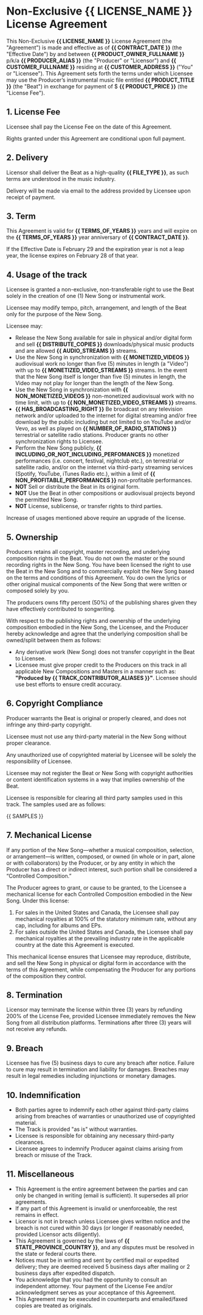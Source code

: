 # Non-Exclusive **{{ LICENSE_NAME }}** License Agreement

This Non-Exclusive **{{ LICENSE_NAME }}** License Agreement (the "Agreement") is made and effective as of **{{ CONTRACT_DATE }}** (the "Effective Date") by and between **{{ PRODUCT_OWNER_FULLNAME }}** p/k/a **{{ PRODUCER_ALIAS }}** (the "Producer" or "Licensor") and **{{ CUSTOMER_FULLNAME }}** residing at **{{ CUSTOMER_ADDRESS }}** ("You" or "Licensee"). This Agreement sets forth the terms under which Licensee may use the Producer’s instrumental music file entitled **{{ PRODUCT_TITLE }}** (the "Beat") in exchange for payment of $ **{{ PRODUCT_PRICE }}** (the "License Fee").

## 1. License Fee

Licensee shall pay the License Fee on the date of this Agreement.

Rights granted under this Agreement are conditional upon full payment.

## 2. Delivery

Licensor shall deliver the Beat as a high-quality **{{ FILE_TYPE }}**, as such terms are understood in the music industry.

Delivery will be made via email to the address provided by Licensee upon receipt of payment.

## 3. Term

This Agreement is valid for **{{ TERMS_OF_YEARS }}** years and will expire on the **{{ TERMS_OF_YEARS }}** year anniversary of **{{ CONTRACT_DATE }}**.

If the Effective Date is February 29 and the expiration year is not a leap year, the license expires on February 28 of that year.

## 4. Usage of the track

Licensee is granted a non-exclusive, non-transferable right to use the Beat solely in the creation of one (1) New Song or instrumental work.

Licensee may modify tempo, pitch, arrangement, and length of the Beat only for the purpose of the New Song.

Licensee may:

- Release the New Song available for sale in physical and/or digital form and sell **{{ DISTRIBUTE_COPIES }}** downloads/physical music products and are allowed **{{ AUDIO_STREAMS }}** streams.
- Use the New Song in synchronization with **{{ MONETIZED_VIDEOS }}** audiovisual work no longer than five (5) minutes in length (a "Video") with up to **{{ MONETIZED_VIDEO_STREAMS }}** streams. In the event that the New Song itself is longer than five (5) minutes in length, the Video may not play for longer than the length of the New Song.
- Use the New Song in synchronization with **{{ NON_MONETIZED_VIDEOS }}** non-monetized audiovisual work with no time limit, with up to **{{ NON_MONETIZED_VIDEO_STREAMS }}** streams.
- **{{ HAS_BROADCASTING_RIGHT }}** Be broadcast on any television network and/or uploaded to the internet for digital streaming and/or free download by the public including but not limited to on YouTube and/or Vevo, as well as played on **{{ NUMBER_OF_RADIO_STATIONS }}** terrestrial or satellite radio stations. Producer grants no other synchronization rights to Licensee.
- Perform the New Song publicly, **{{ INCLUDING_OR_NOT_INCLUDING_PERFOMANCES }}** monetized performances (i.e. concert, festival, nightclub etc.), on terrestrial or satellite radio, and/or on the internet via third-party streaming services (Spotify, YouTube, iTunes Radio etc.), within a limit of **{{ NON_PROFITABLE_PERFORMANCES }}** non-profitable performances.
- **NOT** Sell or distribute the Beat in its original form.
- **NOT** Use the Beat in other compositions or audiovisual projects beyond the permitted New Song.
- **NOT** License, sublicense, or transfer rights to third parties.

Increase of usages mentioned above require an upgrade of the license.

## 5. Ownership

Producers retains all copyright, master recording, and underlying composition rights in the Beat. You do not own the master or the sound recording rights in the New Song. You have been licensed the right to use the Beat in the New Song and to commercially exploit the New Song based on the terms and conditions of this Agreement. You do own the lyrics or other original musical components of the New Song that were written or composed solely by you.

The producers owns fifty percent (50%) of the publishing shares given they have effectively contributed to songwriting.

With respect to the publishing rights and ownership of the underlying composition embodied in the New Song, the Licensee, and the Producer hereby acknowledge and agree that the underlying composition shall be owned/split between them as follows:

- Any derivative work (New Song) does not transfer copyright in the Beat to Licensee.
- Licensee must give proper credit to the Producers on this track in all applicable New Compositions and Masters in a manner such as: **"Produced by {{ TRACK_CONTRIBUTOR_ALIASES }}"**. Licensee should use best efforts to ensure credit accuracy.

## 6. Copyright Compliance

Producer warrants the Beat is original or properly cleared, and does not infringe any third-party copyright.

Licensee must not use any third-party material in the New Song without proper clearance.

Any unauthorized use of copyrighted material by Licensee will be solely the responsibility of Licensee.

Licensee may not register the Beat or New Song with copyright authorities or content identification systems in a way that implies ownership of the Beat.

Licensee is responsible for clearing all third party samples used in this track. The samples used are as follows:

<!-- Dynamically construct this chunk as a string in rb -->
{{ SAMPLES }}

## 7. Mechanical License

If any portion of the New Song—whether a musical composition, selection, or arrangement—is written, composed, or owned (in whole or in part, alone or with collaborators) by the Producer, or by any entity in which the Producer has a direct or indirect interest, such portion shall be considered a “Controlled Composition.”

The Producer agrees to grant, or cause to be granted, to the Licensee a mechanical license for each Controlled Composition embodied in the New Song. Under this license:

1. For sales in the United States and Canada, the Licensee shall pay mechanical royalties at 100% of the statutory minimum rate, without any cap, including for albums and EPs.
2. For sales outside the United States and Canada, the Licensee shall pay mechanical royalties at the prevailing industry rate in the applicable country at the date this Agreement is executed.

This mechanical license ensures that Licensee may reproduce, distribute, and sell the New Song in physical or digital form in accordance with the terms of this Agreement, while compensating the Producer for any portions of the composition they control.

## 8. Termination

Licensor may terminate the license within three (3) years by refunding 200% of the License Fee, provided Licensee immediately removes the New Song from all distribution platforms. Terminations after three (3) years will not receive any refunds.

## 9. Breach

Licensee has five (5) business days to cure any breach after notice. Failure to cure may result in termination and liability for damages. Breaches may result in legal remedies including injunctions or monetary damages.

## 10. Indemnification

- Both parties agree to indemnify each other against third-party claims arising from breaches of warranties or unauthorized use of copyrighted material.
- The Track is provided "as is" without warranties.
- Licensee is responsible for obtaining any necessary third-party clearances.
- Licensee agrees to indemnify Producer against claims arising from breach or misuse of the Track.

## 11. Miscellaneous
- This Agreement is the entire agreement between the parties and can only be changed in writing (email is sufficient). It supersedes all prior agreements.
- If any part of this Agreement is invalid or unenforceable, the rest remains in effect.
- Licensor is not in breach unless Licensee gives written notice and the breach is not cured within 30 days (or longer if reasonably needed, provided Licensor acts diligently).
- This Agreement is governed by the laws of **{{ STATE_PROVINCE_COUNTRY }}**, and any disputes must be resolved in the state or federal courts there.
- Notices must be in writing and sent by certified mail or expedited delivery; they are deemed received 5 business days after mailing or 2 business days after expedited dispatch.
- You acknowledge that you had the opportunity to consult an independent attorney. Your payment of the License Fee and/or acknowledgment serves as your acceptance of this Agreement.
- This Agreement may be executed in counterparts and emailed/faxed copies are treated as originals.
